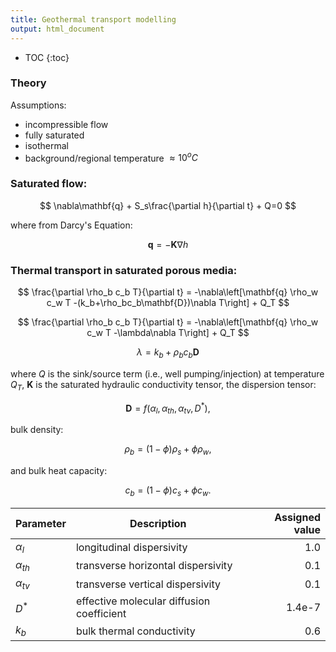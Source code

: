 ```yaml
---
title: Geothermal transport modelling
output: html_document
---
```


* TOC
{:toc}

### Theory

Assumptions:

- incompressible flow
- fully saturated
- isothermal
- background/regional temperature $\approx 10^oC$

### Saturated flow:

$$
  \nabla\mathbf{q} + S_s\frac{\partial h}{\partial t} + Q=0
$$

where from Darcy's Equation:

$$
  \mathbf{q}=-\mathbf{K}\nabla h
$$

### Thermal transport in saturated porous media:
<!-- $$ -->
<!--   -\nabla(\mathbf{q}-\phi\mathbf{D}\nabla C) \pm Q_C=\phi R \left(\frac{\partial C}{\partial t} + \lambda C\right) -->
<!-- $$ -->

$$
  \frac{\partial \rho_b c_b T}{\partial t} = -\nabla\left[\mathbf{q} \rho_w c_w T -(k_b+\rho_bc_b\mathbf{D})\nabla T\right] + Q_T
$$

$$
  \frac{\partial \rho_b c_b T}{\partial t} = -\nabla\left[\mathbf{q} \rho_w c_w T -\lambda\nabla T\right] + Q_T
$$

$$
  \lambda=k_b+\rho_bc_b\mathbf{D}
$$

where $Q$ is the sink/source term (i.e., well pumping/injection) at temperature $Q_T$, $\mathbf{K}$ is the saturated hydraulic conductivity tensor, the dispersion tensor:

$$
  \mathbf{D}=f\left(\alpha_l, \alpha_{th}, \alpha_{tv}, D^*\right),
$$

bulk density:

$$
  \rho_b = (1-\phi)\rho_s+\phi \rho_w,
$$

and bulk heat capacity:

$$
  c_b = (1-\phi)c_s+\phi c_w.
$$

| Parameter     | Description               | Assigned value  |
|---------------|---------------------------|----------------:|
| $\alpha_l$    | longitudinal dispersivity |             1.0 |
| $\alpha_{th}$ | transverse horizontal dispersivity |             0.1 |
| $\alpha_{tv}$ | transverse vertical dispersivity |             0.1 |
| $D^*$         | effective molecular diffusion coefficient |   1.4e-7 |
| $k_b$         | bulk thermal conductivity      |    0.6 |


